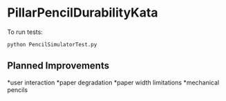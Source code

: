 # PillarPencilDurabilityKata

To run tests:
```
python PencilSimulatorTest.py
```

## Planned Improvements
*user interaction
*paper degradation
*paper width limitations
*mechanical pencils
